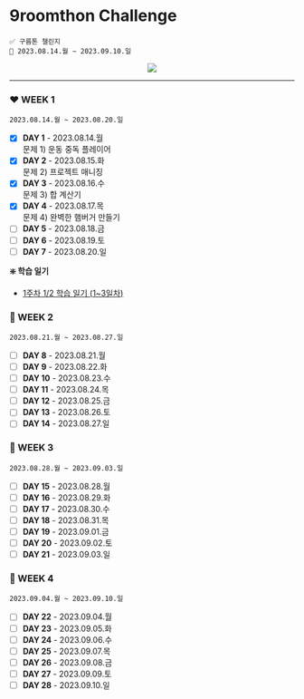# 9roomthon Challenge
```
✅ 구름톤 챌린지
📅 2023.08.14.월 ~ 2023.09.10.일
```
<div align="center">
  <a href="https://hits.seeyoufarm.com"><img src="https://hits.seeyoufarm.com/api/count/incr/badge.svg?url=https%3A%2F%2Fgithub.com%2Fjung0115%2F9room-java&count_bg=%238CADE3&title_bg=%23477CD3&icon=mixcloud.svg&icon_color=%23E7E7E7&title=9room+java&edge_flat=false"/></a>
</div>

---

### ❤️ WEEK 1
`2023.08.14.월 ~ 2023.08.20.일`  
- [x] **DAY 1** - 2023.08.14.월  
문제 1) 운동 중독 플레이어  
- [x] **DAY 2** - 2023.08.15.화  
문제 2) 프로젝트 매니징  
- [x] **DAY 3** - 2023.08.16.수  
문제 3) 합 계산기  
- [x] **DAY 4** - 2023.08.17.목  
문제 4) 완벽한 햄버거 만들기  
- [ ] **DAY 5** - 2023.08.18.금  
- [ ] **DAY 6** - 2023.08.19.토  
- [ ] **DAY 7** - 2023.08.20.일
  
**❇️ 학습 일기**  
- [1주차 1/2 학습 일기 (1~3일차)](https://blog.naver.com/zzang_stone_smash/223185371571)  

### 🧡 WEEK 2
`2023.08.21.월 ~ 2023.08.27.일`  
- [ ] **DAY 8** - 2023.08.21.월  
- [ ] **DAY 9** - 2023.08.22.화  
- [ ] **DAY 10** - 2023.08.23.수  
- [ ] **DAY 11** - 2023.08.24.목  
- [ ] **DAY 12** - 2023.08.25.금  
- [ ] **DAY 13** - 2023.08.26.토  
- [ ] **DAY 14** - 2023.08.27.일  

### 💛 WEEK 3
`2023.08.28.월 ~ 2023.09.03.일`  
- [ ] **DAY 15** - 2023.08.28.월  
- [ ] **DAY 16** - 2023.08.29.화  
- [ ] **DAY 17** - 2023.08.30.수  
- [ ] **DAY 18** - 2023.08.31.목  
- [ ] **DAY 19** - 2023.09.01.금  
- [ ] **DAY 20** - 2023.09.02.토  
- [ ] **DAY 21** - 2023.09.03.일  

### 💚 WEEK 4
`2023.09.04.월 ~ 2023.09.10.일`  
- [ ] **DAY 22** - 2023.09.04.월  
- [ ] **DAY 23** - 2023.09.05.화  
- [ ] **DAY 24** - 2023.09.06.수  
- [ ] **DAY 25** - 2023.09.07.목  
- [ ] **DAY 26** - 2023.09.08.금  
- [ ] **DAY 27** - 2023.09.09.토  
- [ ] **DAY 28** - 2023.09.10.일  
